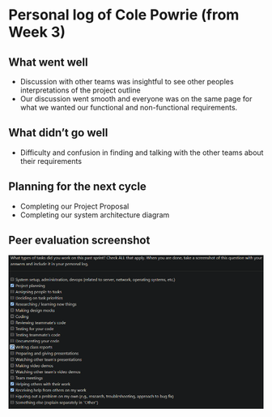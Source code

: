 # Personal log of Cole Powrie (from Week 3)


## What went well


- Discussion with other teams was insightful to see other peoples interpretations of the project outline
- Our discussion went smooth and everyone was on the same page for what we wanted our functional and non-functional requirements.


## What didn’t go well


- Difficulty and confusion in finding and talking with the other teams about their requirements




## Planning for the next cycle


- Completing our Project Proposal
- Completing our system architecture diagram


## Peer evaluation screenshot
![alt text](<imgs/cole_powrie_w3.png>)
